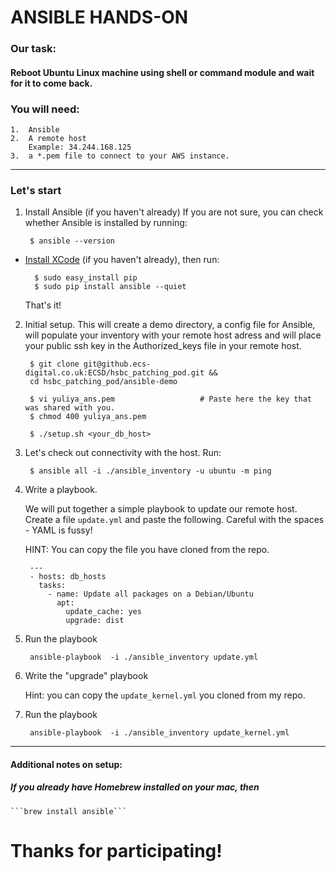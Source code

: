 # ANSIBLE HANDS-ON

### Our task:

#### Reboot Ubuntu Linux machine using shell or command module and wait for it to come back.

### You will need:

    1.  Ansible
    2.  A remote host
        Example: 34.244.168.125
    3.  a *.pem file to connect to your AWS instance.

------
### Let's start
1. Install Ansible (if you haven't already)
    If you are not sure, you can check whether Ansible is installed by running:
        
        $ ansible --version

- [Install XCode](https://developer.apple.com/xcode/) (if you haven't already), then run:
        
        $ sudo easy_install pip
        $ sudo pip install ansible --quiet

    That's it!

2. Initial setup. This will create a demo directory, a config file for Ansible, will populate your inventory with your remote host adress and will place your public ssh key in the Authorized_keys file in your remote host.

        $ git clone git@github.ecs-digital.co.uk:ECSD/hsbc_patching_pod.git && 
        cd hsbc_patching_pod/ansible-demo

        $ vi yuliya_ans.pem                   # Paste here the key that was shared with you.
        $ chmod 400 yuliya_ans.pem

        $ ./setup.sh <your_db_host>


3. Let's check out connectivity with the host. Run:

        $ ansible all -i ./ansible_inventory -u ubuntu -m ping

4. Write a playbook.

    We will put together a simple playbook to update our remote host. 
    Create a file `update.yml` and paste the following. Careful with the spaces - YAML is fussy! 
    
    HINT: You can copy the file you have cloned from the repo. 

        ---
        - hosts: db_hosts
          tasks:
            - name: Update all packages on a Debian/Ubuntu
              apt:
                update_cache: yes
                upgrade: dist


5. Run the playbook

        ansible-playbook  -i ./ansible_inventory update.yml

6. Write the "upgrade" playbook
   
    Hint: you can copy the `update_kernel.yml` you cloned from my repo.

7. Run the playbook

        ansible-playbook  -i ./ansible_inventory update_kernel.yml

-----------
#### Additional notes on setup:

##### If you already have Homebrew installed on your mac, then 

    ```brew install ansible```


# Thanks for participating!